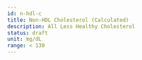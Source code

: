 ```yaml
---
id: n-hdl-c
title: Non-HDL Cholesterol (Calculated)
description: All Less Healthy Cholesterol
status: draft
unit: mg/dL
range: < 130
---
```

